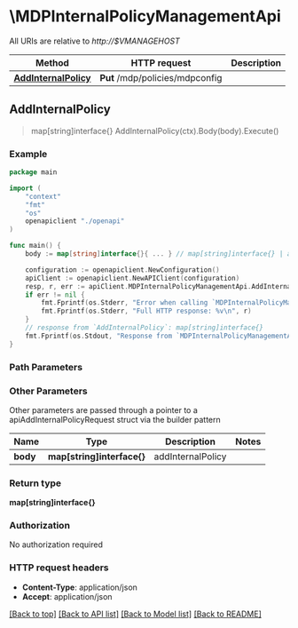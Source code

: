 # \MDPInternalPolicyManagementApi

All URIs are relative to *http://$VMANAGEHOST*

Method | HTTP request | Description
------------- | ------------- | -------------
[**AddInternalPolicy**](MDPInternalPolicyManagementApi.md#AddInternalPolicy) | **Put** /mdp/policies/mdpconfig | 



## AddInternalPolicy

> map[string]interface{} AddInternalPolicy(ctx).Body(body).Execute()





### Example

```go
package main

import (
    "context"
    "fmt"
    "os"
    openapiclient "./openapi"
)

func main() {
    body := map[string]interface{}{ ... } // map[string]interface{} | addInternalPolicy (optional)

    configuration := openapiclient.NewConfiguration()
    apiClient := openapiclient.NewAPIClient(configuration)
    resp, r, err := apiClient.MDPInternalPolicyManagementApi.AddInternalPolicy(context.Background()).Body(body).Execute()
    if err != nil {
        fmt.Fprintf(os.Stderr, "Error when calling `MDPInternalPolicyManagementApi.AddInternalPolicy``: %v\n", err)
        fmt.Fprintf(os.Stderr, "Full HTTP response: %v\n", r)
    }
    // response from `AddInternalPolicy`: map[string]interface{}
    fmt.Fprintf(os.Stdout, "Response from `MDPInternalPolicyManagementApi.AddInternalPolicy`: %v\n", resp)
}
```

### Path Parameters



### Other Parameters

Other parameters are passed through a pointer to a apiAddInternalPolicyRequest struct via the builder pattern


Name | Type | Description  | Notes
------------- | ------------- | ------------- | -------------
 **body** | **map[string]interface{}** | addInternalPolicy | 

### Return type

**map[string]interface{}**

### Authorization

No authorization required

### HTTP request headers

- **Content-Type**: application/json
- **Accept**: application/json

[[Back to top]](#) [[Back to API list]](../README.md#documentation-for-api-endpoints)
[[Back to Model list]](../README.md#documentation-for-models)
[[Back to README]](../README.md)

